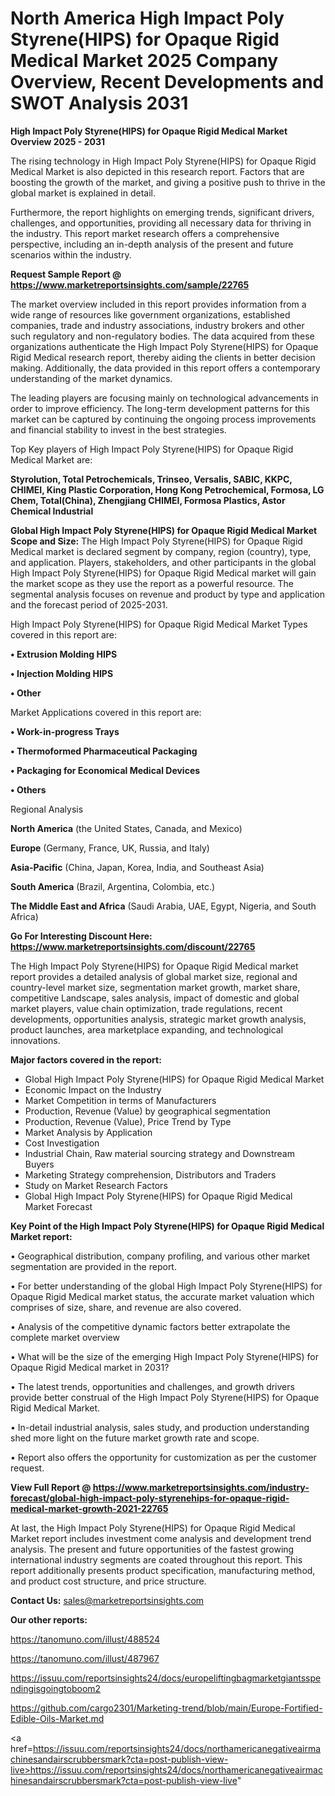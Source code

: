 # North America High Impact Poly Styrene(HIPS) for Opaque Rigid Medical Market 2025 Company Overview, Recent Developments and SWOT Analysis 2031

<Strong> High Impact Poly Styrene(HIPS) for Opaque Rigid Medical Market Overview 2025 - 2031</strong>

The rising technology in High Impact Poly Styrene(HIPS) for Opaque Rigid Medical Market is also depicted in this research report. Factors that are boosting the growth of the market, and giving a positive push to thrive in the global market is explained in detail.

Furthermore, the report highlights on emerging trends, significant drivers, challenges, and opportunities, providing all necessary data for thriving in the industry. This report market research offers a comprehensive perspective, including an in-depth analysis of the present and future scenarios within the industry.

<strong>Request Sample Report @ <a href=https://www.marketreportsinsights.com/sample/22765>https://www.marketreportsinsights.com/sample/22765</a></strong>

The market overview included in this report provides information from a wide range of resources like government organizations, established companies, trade and industry associations, industry brokers and other such regulatory and non-regulatory bodies. The data acquired from these organizations authenticate the High Impact Poly Styrene(HIPS) for Opaque Rigid Medical research report, thereby aiding the clients in better decision making. Additionally, the data provided in this report offers a contemporary understanding of the market dynamics.

The leading players are focusing mainly on technological advancements in order to improve efficiency. The long-term development patterns for this market can be captured by continuing the ongoing process improvements and financial stability to invest in the best strategies.

Top Key players of High Impact Poly Styrene(HIPS) for Opaque Rigid Medical Market are:

<strong>Styrolution, Total Petrochemicals, Trinseo, Versalis, SABIC, KKPC, CHIMEI, King Plastic Corporation, Hong Kong Petrochemical, Formosa, LG Chem, Total(China), Zhengjiang CHIMEI, Formosa Plastics, Astor Chemical Industrial</strong>

<strong><b>Global High Impact Poly Styrene(HIPS) for Opaque Rigid Medical Market Scope and Size:</b></strong>
The High Impact Poly Styrene(HIPS) for Opaque Rigid Medical market is declared segment by company, region (country), type, and application. Players, stakeholders, and other participants in the global High Impact Poly Styrene(HIPS) for Opaque Rigid Medical market will gain the market scope as they use the report as a powerful resource. The segmental analysis focuses on revenue and product by type and application and the forecast period of 2025-2031.

High Impact Poly Styrene(HIPS) for Opaque Rigid Medical Market Types covered in this report are:

<strong>• Extrusion Molding HIPS

• Injection Molding HIPS

• Other</strong>

Market Applications covered in this report are:

<strong>• Work-in-progress Trays

• Thermoformed Pharmaceutical Packaging

• Packaging for Economical Medical Devices

• Others</strong> 

Regional Analysis

<strong>North America</strong> (the United States, Canada, and Mexico)

<strong>Europe</strong> (Germany, France, UK, Russia, and Italy)

<strong>Asia-Pacific</strong> (China, Japan, Korea, India, and Southeast Asia)

<strong>South America</strong> (Brazil, Argentina, Colombia, etc.)

<strong>The Middle East and Africa</strong> (Saudi Arabia, UAE, Egypt, Nigeria, and South Africa)

<strong>Go For Interesting Discount Here: <a href=https://www.marketreportsinsights.com/discount/22765>https://www.marketreportsinsights.com/discount/22765</a></strong>

The High Impact Poly Styrene(HIPS) for Opaque Rigid Medical market report provides a detailed analysis of global market size, regional and country-level market size, segmentation market growth, market share, competitive Landscape, sales analysis, impact of domestic and global market players, value chain optimization, trade regulations, recent developments, opportunities analysis, strategic market growth analysis, product launches, area marketplace expanding, and technological innovations.

<strong><b>Major factors covered in the report:</b></strong>
<ul>
  <li>Global High Impact Poly Styrene(HIPS) for Opaque Rigid Medical Market </li>
  <li>Economic Impact on the Industry</li>
  <li>Market Competition in terms of Manufacturers</li>
  <li>Production, Revenue (Value) by geographical segmentation</li>
  <li>Production, Revenue (Value), Price Trend by Type</li>
  <li>Market Analysis by Application</li>
  <li>Cost Investigation</li>
  <li>Industrial Chain, Raw material sourcing strategy and Downstream Buyers</li>
  <li>Marketing Strategy comprehension, Distributors and Traders</li>
  <li>Study on Market Research Factors</li>
  <li>Global High Impact Poly Styrene(HIPS) for Opaque Rigid Medical Market Forecast</li>
</ul>

<strong><b>Key Point of the High Impact Poly Styrene(HIPS) for Opaque Rigid Medical Market report:</b></strong>

• Geographical distribution, company profiling, and various other market segmentation are provided in the report.

• For better understanding of the global High Impact Poly Styrene(HIPS) for Opaque Rigid Medical market status, the accurate market valuation which comprises of size, share, and revenue are also covered.

• Analysis of the competitive dynamic factors better extrapolate the complete market overview

• What will be the size of the emerging High Impact Poly Styrene(HIPS) for Opaque Rigid Medical market in 2031?

• The latest trends, opportunities and challenges, and growth drivers provide better construal of the High Impact Poly Styrene(HIPS) for Opaque Rigid Medical Market.

• In-detail industrial analysis, sales study, and production understanding shed more light on the future market growth rate and scope.

• Report also offers the opportunity for customization as per the customer request.

<strong><b>View Full Report @ <a href=https://www.marketreportsinsights.com/industry-forecast/global-high-impact-poly-styrenehips-for-opaque-rigid-medical-market-growth-2021-22765>https://www.marketreportsinsights.com/industry-forecast/global-high-impact-poly-styrenehips-for-opaque-rigid-medical-market-growth-2021-22765</a></b></strong>


At last, the High Impact Poly Styrene(HIPS) for Opaque Rigid Medical Market report includes investment come analysis and development trend analysis. The present and future opportunities of the fastest growing international industry segments are coated throughout this report. This report additionally presents product specification, manufacturing method, and product cost structure, and price structure.

<strong>Contact Us:</strong>
sales@marketreportsinsights.com

<strong>Our other reports:</strong>

<a href=https://tanomuno.com/illust/488524>https://tanomuno.com/illust/488524</a>

<a href=https://tanomuno.com/illust/487967>https://tanomuno.com/illust/487967</a>

<a href=https://issuu.com/reportsinsights24/docs/europeliftingbagmarketgiantsspendingisgoingtoboom2>https://issuu.com/reportsinsights24/docs/europeliftingbagmarketgiantsspendingisgoingtoboom2</a>

<a href=https://github.com/cargo2301/Marketing-trend/blob/main/Europe-Fortified-Edible-Oils-Market.md>https://github.com/cargo2301/Marketing-trend/blob/main/Europe-Fortified-Edible-Oils-Market.md</a>

<a href=https://issuu.com/reportsinsights24/docs/northamericanegativeairmachinesandairscrubbersmark?cta=post-publish-view-live>https://issuu.com/reportsinsights24/docs/northamericanegativeairmachinesandairscrubbersmark?cta=post-publish-view-live</a>"
